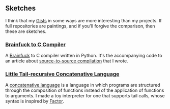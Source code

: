 ## Sketches

I think that my [Gists][gists] in some ways are more interesting than my projects.
If full repositories are paintings,
and if you'll forgive the comparison,
then these are sketches.

### [Brainfuck to C Compiler][bf-to-c-compiler]

A [Brainfuck][brainfuck] to C compiler written in Python.
It's the accompanying code to an article about [source-to-source compilation][s2s-compiling] that I wrote.

### [Little Tail-recursive Concatenative Language][little-tailrec-lang]

A [concatenative language][cat-lang] is a language in which programs are structured through the composition of functions
instead of the application of functions to arguments.
I made a toy interpreter for one that supports tail calls,
whose syntax is inspired by [Factor][factor].

[bf-to-c-compiler]: https://gist.github.com/jdp/2237916
[brainfuck]: http://www.muppetlabs.com/~breadbox/bf/
[cat-lang]: http://concatenative.org/wiki/view/Concatenative%20language
[factor]: http://factorcode.org
[gists]: http://gist.github.com
[little-tailrec-lang]: https://gist.github.com/jdp/731475
[s2s-compiling]: http://blog.justinpoliey.com/transpiling-languages-an-intro-with-brainfuck.html
